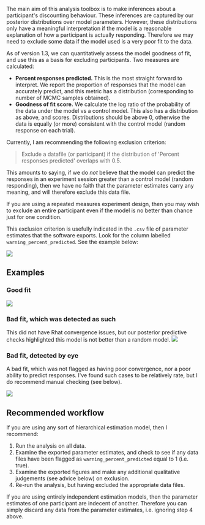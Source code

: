 The main aim of this analysis toolbox is to make inferences about a participant's discounting behaviour. These inferences are captured by our posterior distributions over model parameters. However, these distributions only have a meaningful interpretation if the model is a reasonable explanation of how a participant is actually responding. Therefore we may need to exclude some data if the model used is a very poor fit to the data.

As of version 1.3, we can quantitatively assess the model goodness of fit, and use this as a basis for excluding participants. Two measures are calculated:

* **Percent responses predicted.** This is the most straight forward to interpret. We report the proportion of responses that the model can accurately predict, and this metric has a distribution (corresponding to number of MCMC samples obtained).
* **Goodness of fit score.** We calculate the log ratio of the probability of the data under the model vs a control model. This also has a distribution as above, and scores. Distributions should be above 0, otherwise the data is equally (or more) consistent with the control model (random response on each trial).

Currently, I am recommending the following exclusion criterion:
> Exclude a datafile (or participant) if the distribution of 'Percent responses predicted' overlaps with 0.5.

This amounts to saying, if we do _not_ believe that the model can predict the responses in an experiment session greater than a control model (random responding), then we have no faith that the parameter estimates carry any meaning, and will therefore exclude this data file.

If you are using a repeated measures experiment design, then you may wish to exclude an entire participant even if the model is no better than chance just for one condition.

This exclusion criterion is usefully indicated in the `.csv` file of parameter estimates that the software exports. Look for the column labelled `warning_percent_predicted`. See the example below:

![](https://github.com/drbenvincent/delay-discounting-analysis/blob/master/img/example_warning_flag.png)

## Examples

### Good fit

![](https://github.com/drbenvincent/delay-discounting-analysis/blob/master/img/pp_logk_good.png)


### Bad fit, which was detected as such
This did not have Rhat convergence issues, but our posterior predictive checks highlighted this model is not better than a random model.
![](https://github.com/drbenvincent/delay-discounting-analysis/blob/master/img/pp_logk_bad1.png)

### Bad fit, detected by eye
A bad fit, which was not flagged as having poor convergence, nor a poor ability to predict responses. I've found such cases to be relatively rate, but I do recommend manual checking (see below).

![](https://github.com/drbenvincent/delay-discounting-analysis/blob/master/img/pp_logk_bad2.png)

## Recommended workflow
If you are using any sort of hierarchical estimation model, then I recommend:

1. Run the analysis on all data.
2. Examine the exported parameter estimates, and check to see if any data files have been flagged as `warning_percent_predicted` equal to 1 (i.e. true).
3. Examine the exported figures and make any additional qualitative judgements (see advice below) on exclusion.
4. Re-run the analysis, but having excluded the appropriate data files.

If you are using entirely independent estimation models, then the parameter estimates of one participant are indecent of another. Therefore you can simply discard any data from the parameter estimates, i.e. ignoring step 4 above.
